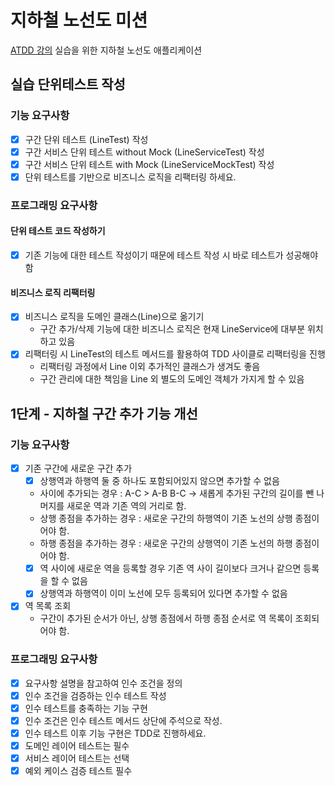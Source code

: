 # 지하철 노선도 미션
[ATDD 강의](https://edu.nextstep.camp/c/R89PYi5H) 실습을 위한 지하철 노선도 애플리케이션
## 실습 단위테스트 작성
### 기능 요구사항
- [x] 구간 단위 테스트 (LineTest) 작성
- [x] 구간 서비스 단위 테스트 without Mock (LineServiceTest) 작성
- [x] 구간 서비스 단위 테스트 with Mock (LineServiceMockTest) 작성
- [x] 단위 테스트를 기반으로 비즈니스 로직을 리팩터링 하세요.

### 프로그래밍 요구사항
#### 단위 테스트 코드 작성하기
- [x] 기존 기능에 대한 테스트 작성이기 때문에 테스트 작성 시 바로 테스트가 성공해야 함 
#### 비즈니스 로직 리팩터링
- [x] 비즈니스 로직을 도메인 클래스(Line)으로 옮기기
  - 구간 추가/삭제 기능에 대한 비즈니스 로직은 현재 LineService에 대부분 위치하고 있음
- [x] 리팩터링 시 LineTest의 테스트 메서드를 활용하여 TDD 사이클로 리팩터링을 진행
  - 리팩터링 과정에서 Line 이외 추가적인 클래스가 생겨도 좋음
  - 구간 관리에 대한 책임을 Line 외 별도의 도메인 객체가 가지게 할 수 있음

## 1단계 - 지하철 구간 추가 기능 개선
### 기능 요구사항
- [x] 기존 구간에 새로운 구간 추가
  - [x] 상행역과 하행역 둘 중 하나도 포함되어있지 않으면 추가할 수 없음
  - 사이에 추가되는 경우 : A-C > A-B B-C -> 새롭게 추가된 구간의 길이를 뺀 나머지를 새로운 역과 기존 역의 거리로 함.
  - 상행 종점을 추가하는 경우 : 새로운 구간의 하행역이 기존 노선의 상행 종점이어야 함.
  - 하행 종점을 추가하는 경우 : 새로운 구간의 상행역이 기존 노선의 하행 종점이어야 함.
  - [x] 역 사이에 새로운 역을 등록할 경우 기존 역 사이 길이보다 크거나 같으면 등록을 할 수 없음
  - [x] 상행역과 하행역이 이미 노선에 모두 등록되어 있다면 추가할 수 없음
- [x] 역 목록 조회
  - 구간이 추가된 순서가 아닌, 상행 종점에서 하행 종점 순서로 역 목록이 조회되어야 함.

### 프로그래밍 요구사항
- [x] 요구사항 설명을 참고하여 인수 조건을 정의
- [x] 인수 조건을 검증하는 인수 테스트 작성
- [x] 인수 테스트를 충족하는 기능 구현
- [x] 인수 조건은 인수 테스트 메서드 상단에 주석으로 작성.
- [x] 인수 테스트 이후 기능 구현은 TDD로 진행하세요.
- [x] 도메인 레이어 테스트는 필수
- [x] 서비스 레이어 테스트는 선택
- [x] 예외 케이스 검증 테스트 필수
